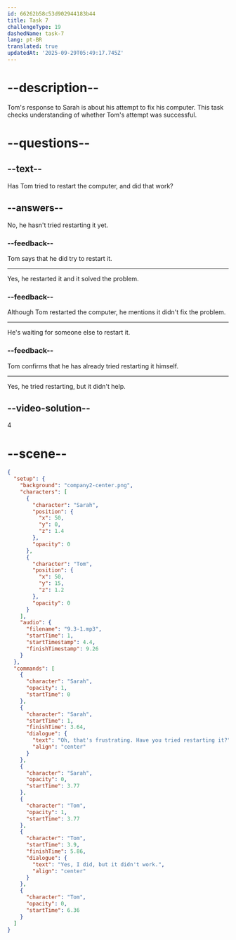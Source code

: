 ```yaml
---
id: 66262b58c53d902944183b44
title: Task 7
challengeType: 19
dashedName: task-7
lang: pt-BR
translated: true
updatedAt: '2025-09-29T05:49:17.745Z'
---
```


<!-- (Audio) Sarah: Oh, that's frustrating. Have you tried restarting it? Tom: Yes, I did, but it didn't work. -->

# --description--

Tom's response to Sarah is about his attempt to fix his computer. This task checks understanding of whether Tom's attempt was successful.

# --questions--

## --text--

Has Tom tried to restart the computer, and did that work?

## --answers--

No, he hasn't tried restarting it yet.

### --feedback--

Tom says that he did try to restart it.

---

Yes, he restarted it and it solved the problem.

### --feedback--

Although Tom restarted the computer, he mentions it didn't fix the problem.

---

He's waiting for someone else to restart it.

### --feedback--

Tom confirms that he has already tried restarting it himself.

---

Yes, he tried restarting, but it didn't help.

## --video-solution--

4

# --scene--

```json
{
  "setup": {
    "background": "company2-center.png",
    "characters": [
      {
        "character": "Sarah",
        "position": {
          "x": 50,
          "y": 0,
          "z": 1.4
        },
        "opacity": 0
      },
      {
        "character": "Tom",
        "position": {
          "x": 50,
          "y": 15,
          "z": 1.2
        },
        "opacity": 0
      }
    ],
    "audio": {
      "filename": "9.3-1.mp3",
      "startTime": 1,
      "startTimestamp": 4.4,
      "finishTimestamp": 9.26
    }
  },
  "commands": [
    {
      "character": "Sarah",
      "opacity": 1,
      "startTime": 0
    },
    {
      "character": "Sarah",
      "startTime": 1,
      "finishTime": 3.64,
      "dialogue": {
        "text": "Oh, that's frustrating. Have you tried restarting it?",
        "align": "center"
      }
    },
    {
      "character": "Sarah",
      "opacity": 0,
      "startTime": 3.77
    },
    {
      "character": "Tom",
      "opacity": 1,
      "startTime": 3.77
    },
    {
      "character": "Tom",
      "startTime": 3.9,
      "finishTime": 5.86,
      "dialogue": {
        "text": "Yes, I did, but it didn't work.",
        "align": "center"
      }
    },
    {
      "character": "Tom",
      "opacity": 0,
      "startTime": 6.36
    }
  ]
}
```
